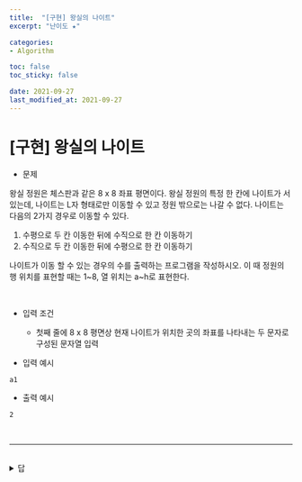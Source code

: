 ```yaml
---
title:  "[구현] 왕실의 나이트"
excerpt: "난이도 ★"

categories:
- Algorithm

toc: false
toc_sticky: false

date: 2021-09-27
last_modified_at: 2021-09-27
---
```


# [구현] 왕실의 나이트

- 문제

왕실 정원은 체스판과 같은 8 x 8 좌표 평면이다. 왕실 정원의 특정 한 칸에 나이트가 서있는데, 나이트는 L자 형태로만 이동할 수 있고 정원 밖으로는 나갈 수 없다. 나이트는 다음의 2가지 경우로 이동할 수 있다.

1. 수평으로 두 칸 이동한 뒤에 수직으로 한 칸 이동하기
2. 수직으로 두 칸 이동한 뒤에 수평으로 한 칸 이동하기

나이트가 이동 할 수 있는 경우의 수를 출력하는 프로그램을 작성하시오. 이 때 정원의 행 위치를 표현할 때는 1~8, 열 위치는 a~h로 표현한다.

<br>

- 입력 조건
  - 첫째 줄에 8 x 8 평면상 현재 나이트가 위치한 곳의 좌표를 나타내는 두 문자로 구성된 문자열 입력

- 입력 예시
```
a1
```

- 출력 예시
```
2
```
<br>

<hr>

<br>

<details>
<summary>답</summary>
<div markdown="1">
<br>

```python
data = input()

# 입력 받응 위치 행, 열 나누기
row = int(data[1])
column = int(ord(data[0])) - int(ord('a')) +1

# 나이트가 갈 수 있는 방향
steps = [(-2,-1),(-1,-2),(1,-2),(2,-1),(2,1),(1,2),(-1,2),(-2,1)]

result = 0
for step in steps:
  # 이동
  next_row = row + step[0] # step[0] = [-2,-1,1 ....]
  next_column = column + step[1]
  # 이동 한 범위가 정원 안 이면 result +1
  if next_row >= 1 and next_row <= 8 and next_column >= 1 and next_column <= 8:
    result +=1

print(result)
```

</div>
</details>

<br>